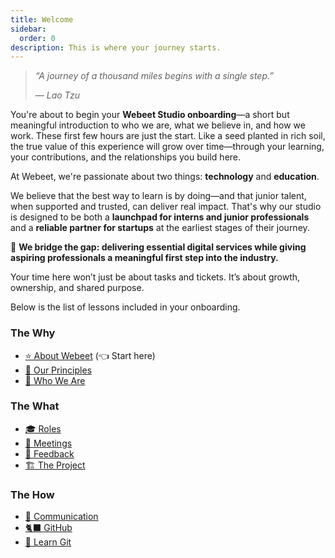 ```yaml
---
title: Welcome
sidebar:
  order: 0
description: This is where your journey starts.
---
```


> _“A journey of a thousand miles begins with a single step.”_
>
> — _Lao Tzu_

You're about to begin your **Webeet Studio onboarding**—a short but meaningful introduction to who we are, what we believe in, and how we work. These first few hours are just the start. Like a seed planted in rich soil, the true value of this experience will grow over time—through your learning, your contributions, and the relationships you build here.

At Webeet, we're passionate about two things: **technology** and **education**.

We believe that the best way to learn is by doing—and that junior talent, when supported and trusted, can deliver real impact. That's why our studio is designed to be both a **launchpad for interns and junior professionals** and a **reliable partner for startups** at the earliest stages of their journey.

🌉 **We bridge the gap: delivering essential digital services while giving aspiring professionals a meaningful first step into the industry.**

Your time here won’t just be about tasks and tickets. It’s about growth, ownership, and shared purpose.

Below is the list of lessons included in your onboarding.

### The Why

- [⭐️ About Webeet](https://github.com/webeet-io/_onboarding/blob/main/Onboarding/0-%20%E2%AD%90%EF%B8%8F%20About%20Webeet.md) (👈 Start here)
- [🧭 Our Principles](https://github.com/webeet-io/_onboarding/blob/main/Onboarding/1-%20%F0%9F%A7%AD%20Our%20Principles.md)
- [👥 Who We Are](https://github.com/webeet-io/_onboarding/blob/main/Onboarding/2-%20%F0%9F%91%A5%20Who%20We%20Are.md)

### The What

- [🎓 Roles](https://github.com/webeet-io/_onboarding/blob/main/Onboarding/3-%20%F0%9F%8E%93%20Roles.md)
- [🤝 Meetings](https://github.com/webeet-io/_onboarding/blob/main/Onboarding/4-%20%F0%9F%A4%9D%20Meetings.md)
- [💭 Feedback](https://github.com/webeet-io/_onboarding/blob/main/Onboarding/5-%20%F0%9F%92%AD%20Feedback.md)
- [🏗️ The Project](https://github.com/webeet-io/_onboarding/blob/main/Onboarding/6-%20%F0%9F%8F%97%EF%B8%8F%20The%20Project.md)

### The How

- [👾 Communication](https://github.com/webeet-io/_onboarding/blob/main/Onboarding/7-%20%F0%9F%91%BE%20Communication.md)
- [🐈‍⬛ GitHub](https://github.com/webeet-io/_onboarding/blob/main/Onboarding/8-%20%F0%9F%90%88%E2%80%8D%E2%AC%9B%20GitHub.md)
- [🔀 Learn Git](https://github.com/webeet-io/_onboarding/blob/main/Onboarding/9-%20%F0%9F%94%80%20Learn%20Git.md)
